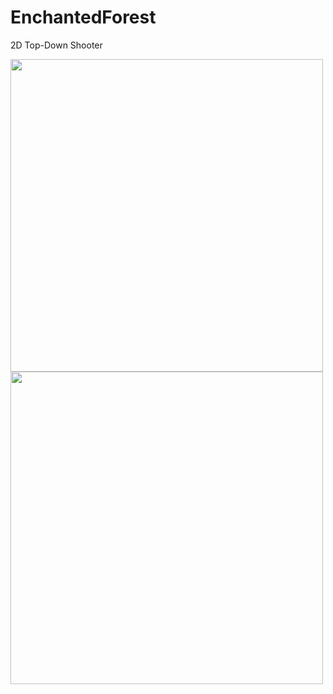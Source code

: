 # EnchantedForest
2D Top-Down Shooter

<img src="Images/Picture1.jpg" width="500">
<img src="Images/Picture2.jpg" width="500">
